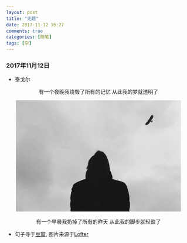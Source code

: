 ```yaml
---
layout: post
title: "无题"
date: 2017-11-12 16:27
comments: true
categories: [随笔]
tags: [杂]
---
```

<!--more-->

### 2017年11月12日

* 泰戈尔

<center>

有一个夜晚我烧毁了所有的记忆
从此我的梦就透明了

<img src="no-title/LKfFjH5IK1.jpg" width="450px" />

有一个早晨我扔掉了所有的昨天
从此我的脚步就轻盈了

</center>

- 句子寻于[豆瓣](https://www.douban.com/), 图片来源于[Lofter](http://www.lofter.com/)
